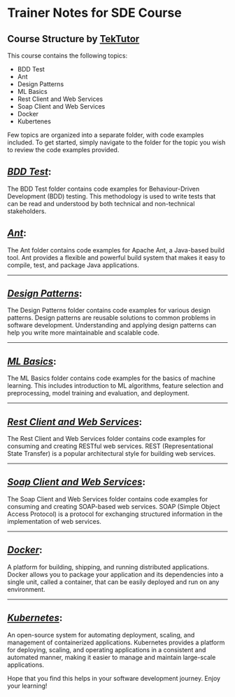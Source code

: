 # Trainer Notes for SDE Course 

## Course Structure by [TekTutor](https://github.com/tektutor)

This course contains the following topics:

- BDD Test
- Ant
- Design Patterns
- ML Basics
- Rest Client and Web Services
- Soap Client and Web Services
- Docker
- Kubertenes

Few topics are organized into a separate folder, with code examples included. To get started, simply navigate to the folder for the topic you wish to review the code examples provided.

## <u><i>BDD Test</i></u>: 

The BDD Test folder contains code examples for Behaviour-Driven Development (BDD) testing. This methodology is used to write tests that can be read and understood by both technical and non-technical stakeholders.

## <u><i>Ant</i></u>:

The Ant folder contains code examples for Apache Ant, a Java-based build tool. Ant provides a flexible and powerful build system that makes it easy to compile, test, and package Java applications.

---

## <u><i>Design Patterns</i></u>:

The Design Patterns folder contains code examples for various design patterns. Design patterns are reusable solutions to common problems in software development. Understanding and applying design patterns can help you write more maintainable and scalable code.

---

## <u><i>ML Basics</i></u>:

The ML Basics folder contains code examples for the basics of machine learning. This includes introduction to ML algorithms, feature selection and preprocessing, model training and evaluation, and deployment.

---

## <u><i>Rest Client and Web Services</i></u>:

The Rest Client and Web Services folder contains code examples for consuming and creating RESTful web services. REST (Representational State Transfer) is a popular architectural style for building web services.

---

## <u><i>Soap Client and Web Services</i></u>:

The Soap Client and Web Services folder contains code examples for consuming and creating SOAP-based web services. SOAP (Simple Object Access Protocol) is a protocol for exchanging structured information in the implementation of web services.

---

## <u><i>Docker</i></u>:

A platform for building, shipping, and running distributed applications. Docker allows you to package your application and its dependencies into a single unit, called a container, that can be easily deployed and run on any environment.

---

## <u><i>Kubernetes</i></u>:

An open-source system for automating deployment, scaling, and management of containerized applications. Kubernetes provides a platform for deploying, scaling, and operating applications in a consistent and automated manner, making it easier to manage and maintain large-scale applications.

Hope that you find this helps in your software development journey. Enjoy your learning!
